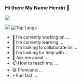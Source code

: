 ### Hi there My Name Hendri 👋

![](https://komarev.com/ghpvc/?username=ndrianggar&color=green)


![](https://github-readme-stats.vercel.app/api?username=ndrianggar&count_private=true&theme=default&show_icons=true&include_all_commits=true)
![Top Langs](https://github-readme-stats.vercel.app/api/top-langs/?username=ndrianggar&langs_count=3)

- 🔭 I’m currently working on ...
- 🌱 I’m currently learning ...
- 👯 I’m looking to collaborate on ...
- 🤔 I’m looking for help with ...
- 💬 Ask me about ...
- 📫 How to reach me: ...
- 😄 Pronouns: ...
- ⚡ Fun fact: ...

